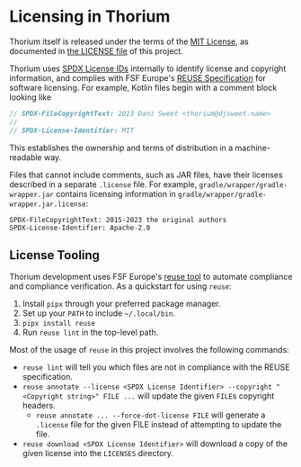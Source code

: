 <!--
SPDX-FileCopyrightText: 2023 Dani Sweet <thorium@djsweet.name>

SPDX-License-Identifier: CC-BY-SA-2.0
-->

# Licensing in Thorium

Thorium itself is released under the terms of the
[MIT License](https://spdx.org/licenses/MIT.html),
as documented in [the LICENSE file](../../LICENSE) of this project.

Thorium uses [SPDX License IDs](https://spdx.dev/learn/handling-license-info/)
internally to identify  license and copyright information, and complies with
FSF Europe's [REUSE Specification](https://reuse.software/spec/) for software
licensing. For example, Kotlin files begin with a comment block looking
like

```kotlin
// SPDX-FileCopyrightText: 2023 Dani Sweet <thorium@djsweet.name>
//
// SPDX-License-Identifier: MIT
```

This establishes the ownership and terms of distribution in a machine-readable
way.

Files that cannot include comments, such as JAR files, have their licenses
described in a separate `.license` file. For example,
`gradle/wrapper/gradle-wrapper.jar` contains licensing information in
`gradle/wrapper/gradle-wrapper.jar.license`:

```
SPDX-FileCopyrightText: 2015-2023 the original authors
SPDX-License-Identifier: Apache-2.0
```

## License Tooling

Thorium development uses FSF Europe's
[reuse tool](https://git.fsfe.org/reuse/tool) to automate compliance
and compliance verification. As a quickstart for using `reuse`:

1. Install `pipx` through your preferred package manager.
2. Set up your `PATH` to include `~/.local/bin`. 
3. `pipx install reuse`
4. Run `reuse lint` in the top-level path.

Most of the usage of `reuse` in this project involves the following commands:

- `reuse lint` will tell you which files are not in compliance with the REUSE
  specification.
- `reuse annotate --license <SPDX License Identifier> --copyright "<Copyright string>" FILE ...`
  will update the given `FILE`s copyright headers.
  - `reuse annotate ... --force-dot-license FILE` will generate a `.license`
    file for the given FILE instead of attempting to update the file.
- `reuse download <SPDX License Identifier>` will download a copy of the
  given license into the `LICENSES` directory.
  